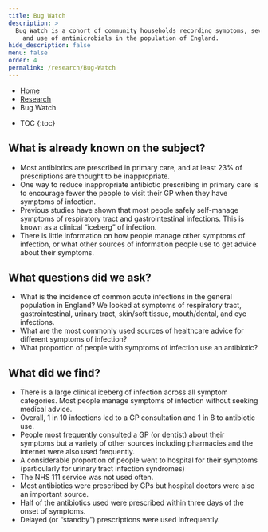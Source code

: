 ```yaml
---
title: Bug Watch
description: >
  Bug Watch is a cohort of community households recording symptoms, severity, 
    and use of antimicrobials in the population of England.
hide_description: false
menu: false
order: 4
permalink: /research/Bug-Watch
---
```



<ul class="breadcrumb">
  <li><a href="/">Home</a></li>
  <li><a href="/research">Research</a></li>
   <li>Bug Watch</li>
</ul> 

* TOC
{:toc}

<!---
<div class="col-sm-6">
        <iframe class="h2" width="560" height="315" src="https://www.youtube.com/embed/9K2SI-M682g" frameborder="0" allow="accelerometer; autoplay; encrypted-media; gyroscope; picture-in-picture" allowfullscreen></iframe>
</div>
--->

## What is already known on the subject?
- Most antibiotics are prescribed in primary care, and at least 23% of prescriptions are thought to be inappropriate.
- One way to reduce inappropriate antibiotic prescribing in primary care is to encourage fewer the people to visit their GP when they have symptoms of infection.
- Previous studies have shown that most people safely self-manage symptoms of respiratory tract and gastrointestinal infections. This is known as a clinical “iceberg” of infection. 
- There is little information on how people manage other symptoms of infection, or what other sources of information people use to get advice about their symptoms.

## What questions did we ask?

- What is the incidence of common acute infections in the general population in England? We looked at symptoms of respiratory tract, gastrointestinal, urinary tract, skin/soft tissue, mouth/dental, and eye infections. 
- What are the most commonly used sources of healthcare advice for different symptoms of infection?
- What proportion of people with symptoms of infection use an antibiotic?

## What did we find?
- There is a large clinical iceberg of infection across all symptom categories. Most people manage symptoms of infection without seeking medical advice.
- Overall, 1 in 10 infections led to a GP consultation and 1 in 8 to antibiotic use.
- People most frequently consulted a GP (or dentist) about their symptoms but a variety of other sources including pharmacies and the internet were also used frequently.
- A considerable proportion of people went to hospital for their symptoms (particularly for urinary tract infection syndromes)
- The NHS 111 service was not used often. 
- Most antibiotics were prescribed by GPs but hospital doctors were also an important source.
- Half of the antibiotics used were prescribed within three days of the onset of symptoms. 
- Delayed (or “standby”) prescriptions were used infrequently.
